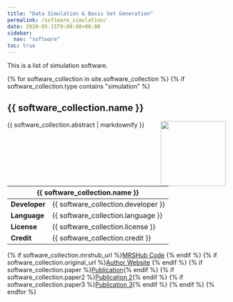 ```yaml
---
title: "Data Simulation & Basis Set Generation"
permalink: /software_simulation/
date: 2020-05-15T9:00:00+00:00
sidebar:
  nav: "software"
toc: true
---
```

This is a list of simulation software.

{% for software_collection in site.software_collection %}
  {% if software_collection.type contains "simulation" %}
  <h2 id="{{ software_collection.name }}">
      {{ software_collection.name }}
  </h2>
  <img src= "{{ site.url }}{{ site.baseurl }}{{ software_collection.image }}" alt="" align="right" width="150"/>
  <p>{{ software_collection.abstract | markdownify }}</p>

  <table>
    <thead>
      <tr>
        <th colspan="2"> {{ software_collection.name }} </th>
      </tr>
    </thead>
    <tbody>
      <tr>
        <td><b>Developer</b></td>
        <td>{{ software_collection.developer }}</td>
      </tr>
      <tr>
        <td><b>Language</b></td>
        <td>{{ software_collection.language }}</td>
      </tr>
      <tr>
        <td><b>License</b></td>
        <td>{{ software_collection.license }}</td>
      </tr>
      <tr>
        <td><b>Credit</b></td>
        <td>{{ software_collection.credit }}</td>
      </tr>
    </tbody>
  </table>

  {% if software_collection.mrshub_url %}<a href="{{ software_collection.mrshub_url }}">MRSHub Code</a>&nbsp;{% endif %}
  {% if software_collection.original_url %}<a href="{{ software_collection.original_url }}">Author Website</a>&nbsp;{% endif %}
  {% if software_collection.paper %}<a href="{{ software_collection.paper }}">Publication</a>{% endif %} {% if software_collection.paper2 %}<a href="{{ software_collection.paper2 }}">Publication 2</a>{% endif %} {% if software_collection.paper3 %}<a href="{{ software_collection.paper3 }}">Publication 3</a>{% endif %}
  {% endif %}
{% endfor %}
